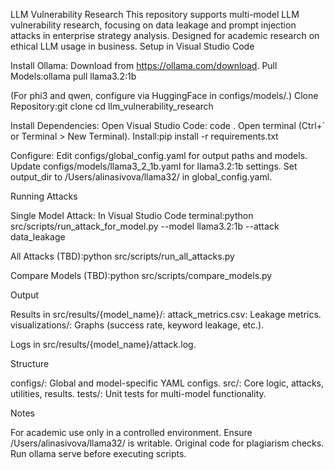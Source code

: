 LLM Vulnerability Research
This repository supports multi-model LLM vulnerability research, focusing on data leakage and prompt injection attacks in enterprise strategy analysis. Designed for academic research on ethical LLM usage in business.
Setup in Visual Studio Code

Install Ollama: Download from https://ollama.com/download.
Pull Models:ollama pull llama3.2:1b

(For phi3 and qwen, configure via HuggingFace in configs/models/.)
Clone Repository:git clone <your-repo-url>
cd llm_vulnerability_research


Install Dependencies:
Open Visual Studio Code: code .
Open terminal (Ctrl+` or Terminal > New Terminal).
Install:pip install -r requirements.txt




Configure:
Edit configs/global_config.yaml for output paths and models.
Update configs/models/llama3_2_1b.yaml for llama3.2:1b settings.
Set output_dir to /Users/alinasivova/llama32/ in global_config.yaml.



Running Attacks

Single Model Attack:
In Visual Studio Code terminal:python src/scripts/run_attack_for_model.py --model llama3.2:1b --attack data_leakage




All Attacks (TBD):python src/scripts/run_all_attacks.py


Compare Models (TBD):python src/scripts/compare_models.py



Output

Results in src/results/{model_name}/:
attack_metrics.csv: Leakage metrics.
visualizations/: Graphs (success rate, keyword leakage, etc.).


Logs in src/results/{model_name}/attack.log.

Structure

configs/: Global and model-specific YAML configs.
src/: Core logic, attacks, utilities, results.
tests/: Unit tests for multi-model functionality.

Notes

For academic use only in a controlled environment.
Ensure /Users/alinasivova/llama32/ is writable.
Original code for plagiarism checks.
Run ollama serve before executing scripts.

